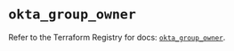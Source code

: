 # `okta_group_owner`

Refer to the Terraform Registry for docs: [`okta_group_owner`](https://registry.terraform.io/providers/okta/okta/4.20.0/docs/resources/group_owner).
